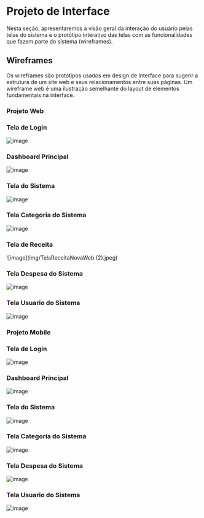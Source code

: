 # Projeto de Interface

Nesta seção, apresentaremos a visão geral da interação do usuário pelas telas do sistema e o protótipo interativo das telas com as funcionalidades que fazem parte do sistema (wireframes).

## Wireframes

Os wireframes são protótipos usados em design de interface para sugerir a estrutura de um site web e seus relacionamentos entre suas páginas. Um wireframe web é uma ilustração semelhante do layout de elementos fundamentais na interface.

### Projeto Web
### Tela de Login
![image](img/TelaLoginNova.jpeg)

### Dashboard Principal
![image](img/TelaHomeNova.jpeg)

### Tela do Sistema
![image](img/TelaSisteamNova.jpeg)

### Tela Categoria do Sistema
![image](img/TelaCategoriaNova.jpeg)

### Tela de Receita
![image](img/TelaReceitaNovaWeb (2).jpeg)

### Tela Despesa do Sistema
![image](img/TelaDespesaNova.jpeg)

### Tela Usuario do Sistema
![image](img/TelaUsuarioSistemaNova.jpeg)

### Projeto Mobile
### Tela de Login
![image](img/TelaLoginMobileNova.png)

### Dashboard Principal
![image](img/TelaHomeMobileNova.png)

### Tela do Sistema
![image](img/TelaSistemaMobileNova.png)

### Tela Categoria do Sistema
![image](img/TelaCategoriaMobileNova.png)

### Tela Despesa do Sistema
![image](img/TelaDespesaMobileNova.png)

### Tela Usuario do Sistema
![image](img/TelaUsuarioSistemaMobileNova.jpeg)










